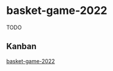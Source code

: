 # basket-game-2022

TODO

## Kanban

[basket-game-2022](https://github.com/btssn-lasalle-84/basket-game-2022/projects/1)

